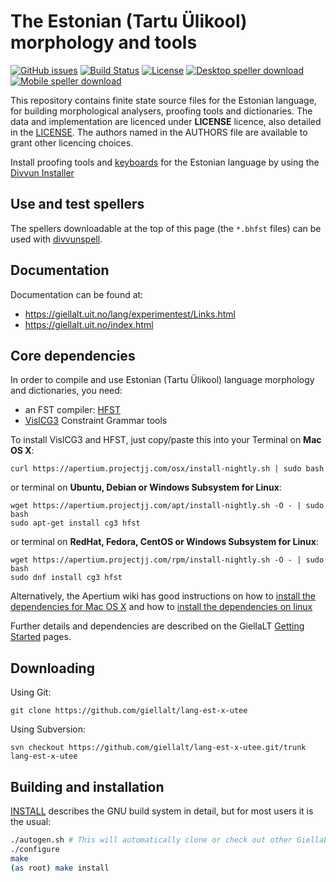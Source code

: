 The Estonian (Tartu Ülikool) morphology and tools
=================================

[![GitHub issues](https://img.shields.io/github/issues-raw/giellalt/lang-est-x-utee)](https://github.com/giellalt/lang-est-x-utee/issues)
[![Build Status](https://divvun-tc.thetc.se/api/github/v1/repository/giellalt/lang-est-x-utee/main/badge.svg)](https://github.com/giellalt/lang-est-x-utee/actions)
[![License](https://img.shields.io/github/license/giellalt/lang-est-x-utee)](https://github.com/giellalt/lang-est-x-utee/blob/main/LICENSE)
[![Desktop speller download](https://img.shields.io/badge/download%40latest-desktop--bhfst-brightgreen)](https://pahkat.uit.no/main/download/speller-est?platform=desktop&channel=nightly)
[![Mobile speller download](https://img.shields.io/badge/download%40latest-mobile--bhfst-brightgreen)](https://pahkat.uit.no/main/download/speller-est?platform=mbile&channel=nightly)

This repository contains finite state source files for the Estonian language,
for building morphological analysers, proofing tools
and dictionaries. The data and implementation are licenced under __LICENSE__
licence, also detailed in the
[LICENSE](https://github.com/giellalt/lang-est-x-utee/blob/main/LICENSE). The
authors named in the AUTHORS file are available to grant other licencing
choices.

Install proofing tools and [keyboards](https://github.com/giellalt/keyboard-est)
for the Estonian language by using the [Divvun Installer](http://divvun.no)

Use and test spellers
---------------------

The spellers downloadable at the top of this page (the `*.bhfst` files) can be
used with [divvunspell](https://github.com/divvun/divvunspell).

Documentation
-------------

Documentation can be found at:

-   <https://giellalt.uit.no/lang/experimentest/Links.html>
-   <https://giellalt.uit.no/index.html>

Core dependencies
-----------------

In order to compile and use Estonian (Tartu Ülikool) language morphology and
dictionaries, you need:

- an FST compiler: [HFST](https://github.com/hfst/hfst)
- [VislCG3](https://visl.sdu.dk/svn/visl/tools/vislcg3/trunk) Constraint Grammar tools

To install VislCG3 and HFST, just copy/paste this into your Terminal on **Mac OS X**:

```
curl https://apertium.projectjj.com/osx/install-nightly.sh | sudo bash
```

or terminal on **Ubuntu, Debian or Windows Subsystem for Linux**:

```
wget https://apertium.projectjj.com/apt/install-nightly.sh -O - | sudo bash
sudo apt-get install cg3 hfst
```

or terminal on **RedHat, Fedora, CentOS or Windows Subsystem for Linux**:

```
wget https://apertium.projectjj.com/rpm/install-nightly.sh -O - | sudo bash
sudo dnf install cg3 hfst
```

Alternatively, the Apertium wiki has good instructions on how to [install the dependencies for Mac
OS X](https://wiki.apertium.org/wiki/Apertium_on_Mac_OS_X) and how to [install
the dependencies on
linux](https://wiki.apertium.org/wiki/Installation_of_grammar_libraries)

Further details and dependencies are described on the GiellaLT [Getting Started](https://giellalt.uit.no/infra/GettingStarted.html) pages.

Downloading
-----------

Using Git:
```
git clone https://github.com/giellalt/lang-est-x-utee
```

Using Subversion:
```
svn checkout https://github.com/giellalt/lang-est-x-utee.git/trunk lang-est-x-utee
```

Building and installation
-------------------------

[INSTALL](https://github.com/giellalt/lang-est-x-utee/blob/main/INSTALL)
describes the GNU build system in detail, but for most users it is the usual:

```sh
./autogen.sh # This will automatically clone or check out other GiellaLT dependencies
./configure
make
(as root) make install
```
